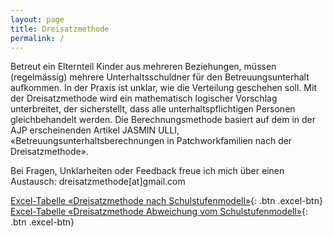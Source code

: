 ```yaml
---
layout: page
title: Dreisatzmethode
permalink: /
---
```


Betreut ein Elternteil Kinder aus mehreren Beziehungen, müssen (regelmässig) mehrere Unterhaltsschuldner für den Betreuungsunterhalt aufkommen. In der
Praxis ist unklar, wie die Verteilung geschehen soll. Mit der Dreisatzmethode wird ein mathematisch logischer Vorschlag unterbreitet, der sicherstellt,
dass alle unterhaltspflichtigen Personen gleichbehandelt werden. Die Berechnungsmethode basiert auf dem in der AJP erscheinenden Artikel JASMIN ULLI,
«Betreuungsunterhaltsberechnungen in Patchworkfamilien nach der Dreisatzmethode».

Bei Fragen, Unklarheiten oder Feedback freue ich mich über einen Austausch: dreisatzmethode[at]gmail.com

 [Excel-Tabelle «Dreisatzmethode nach Schulstufenmodell»](assets/excel/Dreisatzmethode_nach_Schulstufenmodell_v1.xlsx){: .btn .excel-btn} [Excel-Tabelle «Dreisatzmethode Abweichung vom Schulstufenmodell»](assets/excel/Dreisatzmethode_Abweichung_vom_Schulstufenmodell_v1.xlsx){: .btn .excel-btn}

